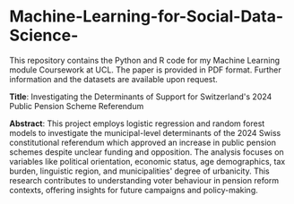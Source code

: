 # Machine-Learning-for-Social-Data-Science-
This repository contains the Python and R code for my Machine Learning module Coursework at UCL. The paper is provided in PDF format. Further information and the datasets are available upon request.


**Title**: Investigating the Determinants of Support for Switzerland's 2024 Public Pension Scheme Referendum

**Abstract**:
This project employs logistic regression and random forest models to investigate the municipal-level determinants of the 2024 Swiss constitutional referendum which approved an increase in public pension schemes despite unclear funding and opposition. The analysis focuses on variables like political orientation, economic status, age demographics, tax burden, linguistic region, and municipalities' degree of urbanicity. This research contributes to understanding voter behaviour in pension reform contexts, offering insights for future campaigns and policy-making.
